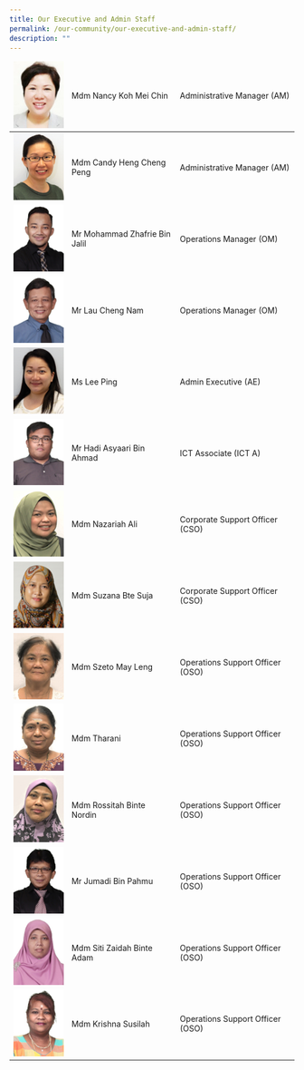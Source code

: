 ```yaml
---
title: Our Executive and Admin Staff
permalink: /our-community/our-executive-and-admin-staff/
description: ""
---
```

<table>
<thead>
  <tr>
    <td><img src="/images/EAS%20Staff/Nancy.jpg" style="width:113px; height:150"></td>
    <td>Mdm Nancy Koh Mei Chin</td>
    <td>Administrative Manager (AM)</td>
  </tr>
</thead>
<tbody>
  <tr>
    <td><img src="/images/EAS%20Staff/Ms%20Heng%20Cheng%20Peng2.jpg" style="width:113px; height:150"></td>
    <td>Mdm Candy Heng Cheng Peng</td>
    <td>Administrative Manager (AM)</td>
  </tr>
  <tr>
    <td><img style="width:113px; height:150" alt="Image" src="/images/EAS%20Staff/Mohammad%20Zhafrie%20Bin%20Jalil.jpeg"></td>
    <td>Mr Mohammad Zhafrie Bin Jalil</td>
    <td>Operations Manager (OM)</td>
  </tr>
  <tr>
    <td><img src="/images/EAS%20Staff/Lau%20Cheng%20Nam.jpeg" style="width:113px; height:150"></td>
    <td>Mr Lau Cheng Nam</td>
    <td>Operations Manager (OM)</td>
  </tr>
  <tr>
    <td><img src="/images/EAS%20Staff/Ms%20Lee%20Ping2.jpg" style="width:113px; height:150"></td>
    <td>Ms Lee Ping</td>
    <td>Admin Executive (AE)</td>
  </tr>
  <tr>
  </tr><tr>
    <td><img src="/images/EAS%20Staff/Hadi%20Asyaari%20Bin%20Ahmad.jpeg" style="width:113px; height:150"></td>
    <td>Mr Hadi Asyaari Bin Ahmad</td>
    <td>ICT Associate (ICT A)</td>
  </tr>
  <tr>
    <td><img src="/images/EAS%20Staff/Nazariah.jpg" style="width:113px; height:150"></td>
    <td>Mdm Nazariah Ali</td>
    <td>Corporate Support Officer (CSO)</td>
  </tr>
  <tr>
    <td><img src="/images/EAS%20Staff/Mdm%20Suzana%20Bte%20Suja2.jpg" style="width:113px; height:150"></td>
    <td>Mdm Suzana Bte Suja</td>
    <td>Corporate Support Officer (CSO)</td>
  </tr>
  <tr>
    <td><img src="/images/EAS%20Staff/Szeto.jpg" style="width:113px; height:150"></td>
    <td>Mdm Szeto May Leng</td>
    <td>Operations Support Officer (OSO)</td>
  </tr>
  <tr>
    <td><img src="/images/EAS%20Staff/Tharani.jpg" style="width:113px; height:150"></td>
    <td>Mdm Tharani</td>
    <td>Operations Support Officer (OSO)</td>
  </tr>
  <tr>
    <td><img src="/images/EAS%20Staff/Rossitah.jpg" style="width:113px; height:150"></td>
    <td>Mdm Rossitah Binte Nordin</td>
    <td>Operations Support Officer (OSO)</td>
  </tr>
  <tr>
    <td><img src="/images/EAS%20Staff/Jumadi%20Bin%20Pahmu.jpeg" style="width:113px; height:150"></td>
    <td>Mr Jumadi Bin Pahmu</td>
    <td>Operations Support Officer (OSO)</td>
  </tr>
  <tr>
    <td><img src="/images/EAS%20Staff/Siti%20Zaidah%20Binte%20Adam.jpeg" style="width:113px; height:150"></td>
    <td>Mdm Siti Zaidah Binte Adam</td>
    <td>Operations Support Officer (OSO)</td>
  </tr>
  <tr>
    <td><img src="/images/EAS%20Staff/Krishna%20Susilah.jpeg" style="width:113px; height:150"></td>
    <td>Mdm Krishna Susilah</td>
    <td>Operations Support Officer (OSO)</td>
  </tr>
</tbody>
</table>
